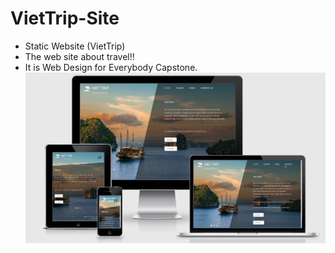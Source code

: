 # VietTrip-Site
 * Static Website (VietTrip)
 * The web site about travel!!
 * It is Web Design for Everybody Capstone.
![Website](https://github.com/cuongnmhe140724/VietTrip-Site/blob/master/Valit/Capture.PNG)
